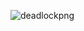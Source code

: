 ![deadlockpng](https://github.com/SiriSathish600/OOJ/assets/153629401/253f2ae3-8aa1-4e2a-aadd-825282e573de)
